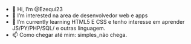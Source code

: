 - 👋 Hi, I’m @Ezequi23
- 👀 I’m interested  na area de desenvolvedor web e   apps
- 🌱 I’m currently learning  HTML5 E CSS  e tenho interesse em aprender JS/PY/PHP/SQL/ e outras linguagem.
- 📫 Como chegar até mim: simples_não chega.
<!---
Ezequi23/Ezequi23 is a ✨ special ✨ repository because its `README.md` (this file) appears on your GitHub profile.
You can click the Preview link to take a look at your changes.
--->

